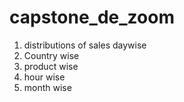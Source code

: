 # capstone_de_zoom



1. distributions of sales daywise
2. Country wise
3. product wise
4. hour wise
5. month wise


